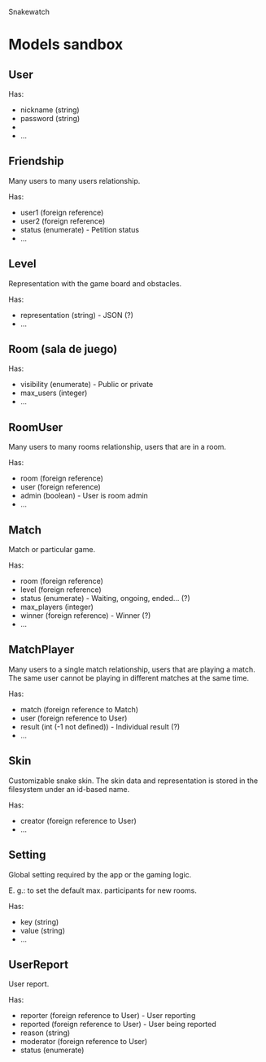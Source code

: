 Snakewatch

# Models sandbox

## User

Has:

- nickname (string)
- password (string)
- 
- ...

## Friendship

Many users to many users relationship.

Has:

- user1 (foreign reference)
- user2 (foreign reference)
- status (enumerate) - Petition status
- ...

## Level

Representation with the game board and obstacles.

Has:

- representation (string) - JSON (?)
- ...

## Room (sala de juego)

Has:

- visibility (enumerate) - Public or private
- max_users (integer)
- ...

## RoomUser

Many users to many rooms relationship, users that are in a room.

Has:

- room (foreign reference)
- user (foreign reference)
- admin (boolean) - User is room admin
- ...

## Match

Match or particular game.

Has:

- room (foreign reference)
- level (foreign reference)
- status (enumerate) - Waiting, ongoing, ended... (?)
- max_players (integer)
- winner (foreign reference) - Winner (?)
- ...

## MatchPlayer

Many users to a single match relationship, users that are playing a match. The same user cannot be playing in different matches at the same time.

Has:

- match (foreign reference to Match)
- user (foreign reference to User)
- result (int (-1 not defined)) - Individual result (?)
- ...

## Skin

Customizable snake skin. The skin data and representation is stored in the filesystem under an id-based name.

Has:

- creator (foreign reference to User)
- ...

## Setting

Global setting required by the app or the gaming logic.

E. g.: to set the default max. participants for new rooms.

Has:

- key (string)
- value (string)
- ...

## UserReport

User report.

Has:

- reporter (foreign reference to User) - User reporting
- reported (foreign reference to User) - User being reported
- reason (string)
- moderator (foreign reference to User)
- status (enumerate)